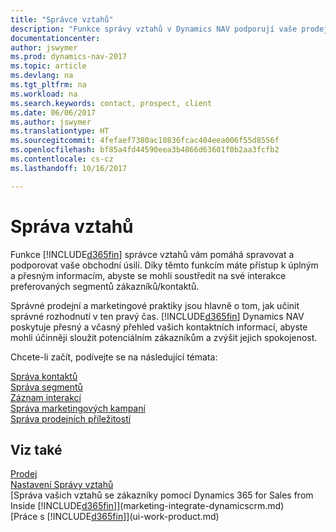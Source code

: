 ```yaml
---
title: "Správce vztahů"
description: "Funkce správy vztahů v Dynamics NAV podporují vaše prodejní úsilí a umožňují vám přístup k informacím o kontaktech a rozhled, abyste mohli efektivně sloužit zákazníkům."
documentationcenter: 
author: jswymer
ms.prod: dynamics-nav-2017
ms.topic: article
ms.devlang: na
ms.tgt_pltfrm: na
ms.workload: na
ms.search.keywords: contact, prospect, client
ms.date: 06/06/2017
ms.author: jswymer
ms.translationtype: HT
ms.sourcegitcommit: 4fefaef7380ac10836fcac404eea006f55d8556f
ms.openlocfilehash: bf85a4fd44590eea3b4866d63601f0b2aa3fcfb2
ms.contentlocale: cs-cz
ms.lasthandoff: 10/16/2017

---
```

# <a name="managing-relationships"></a>Správa vztahů
Funkce [!INCLUDE[d365fin](includes/d365fin_md.md)] správce vztahů vám pomáhá spravovat a podporovat vaše obchodní úsilí. Díky těmto funkcím máte přístup k úplným a přesným informacím, abyste se mohli soustředit na své interakce preferovaných segmentů zákazníků/kontaktů.

Správné prodejní a marketingové praktiky jsou hlavně o tom, jak učinit správné rozhodnutí v ten pravý čas. [!INCLUDE[d365fin](includes/d365fin_md.md)] Dynamics NAV poskytuje přesný a včasný přehled vašich kontaktních informací, abyste mohli účinněji sloužit potenciálním zákazníkům a zvýšit jejich spokojenost.

Chcete-li začít, podívejte se na následující témata:

[Správa kontaktů](marketing-contacts.md)  
[Správa segmentů](marketing-segments.md)  
[Záznam interakcí](marketing-interactions.md)  
[Správa marketingových kampaní](marketing-campaigns.md)  
[Správa prodejních příležitostí](marketing-manage-sales-opportunities.md)

## <a name="see-also"></a>Viz také
[Prodej](sales-manage-sales.md)  
[Nastavení Správy vztahů](marketing-setup-marketing.md)  
[Správa vašich vztahů se zákazníky pomocí Dynamics 365 for Sales from Inside [!INCLUDE[d365fin](includes/d365fin_md.md)]](marketing-integrate-dynamicscrm.md)  
[Práce s [!INCLUDE[d365fin](includes/d365fin_md.md)]](ui-work-product.md)  

